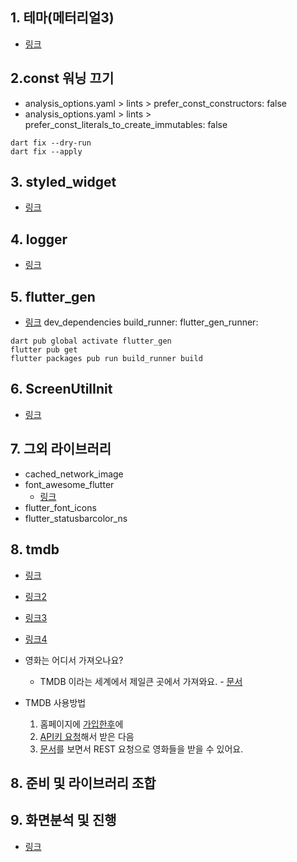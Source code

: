 ## 1. 테마(메터리얼3)
- [링크](https://m3.material.io/theme-builder#/custom)

## 2.const 워닝 끄기
- analysis_options.yaml > lints > prefer_const_constructors: false
- analysis_options.yaml > lints > prefer_const_literals_to_create_immutables: false

~~~
dart fix --dry-run  
dart fix --apply    
~~~

## 3. styled_widget
- [링크](https://pub.dev/packages/styled_widget)

## 4. logger
- [링크](https://pub.dev/packages/logger)

## 5. flutter_gen
- [링크](https://pub.dev/packages/flutter_gen)
  dev_dependencies
  build_runner:
  flutter_gen_runner:
~~~
dart pub global activate flutter_gen
flutter pub get
flutter packages pub run build_runner build
~~~

## 6. ScreenUtilInit
- [링크](https://pub.dev/packages/flutter_screenutil)

## 7. 그외 라이브러리
- cached_network_image
- font_awesome_flutter
  - [링크](https://itsallwidgets.com/flutter-icon-finder)
- flutter_font_icons
- flutter_statusbarcolor_ns

## 8. tmdb
- [링크](https://pub.dev/packages/tmdb_api)
- [링크2](https://www.themoviedb.org/settings/api?language=ko)
- [링크3](https://developers.themoviedb.org/3/movies/get-top-rated-movies)
- [링크4](https://javiercbk.github.io/json_to_dart/)

- 영화는 어디서 가져오나요?
  - TMDB 이라는 세계에서 제일큰 곳에서 가져와요. - [문서](https://developers.themoviedb.org/3/getting-started/popularity)
- TMDB 사용방법
  1. 홈페이지에 [가입한후](https://www.themoviedb.org/signup?language=ko)에
  2. [API키 요청](https://developers.themoviedb.org/3/getting-started/introduction)해서 받은 다음
  3. [문서](https://developers.themoviedb.org/3/getting-started/languages)를 보면서 REST 요청으로 영화들을 받을 수 있어요.



## 8. 준비 및 라이브러리 조합

## 9. 화면분석 및 진행
- [링크](https://danielkim88.notion.site/5-Netflix-973dd31ae4aa4b029fada20b201dfd6a)


